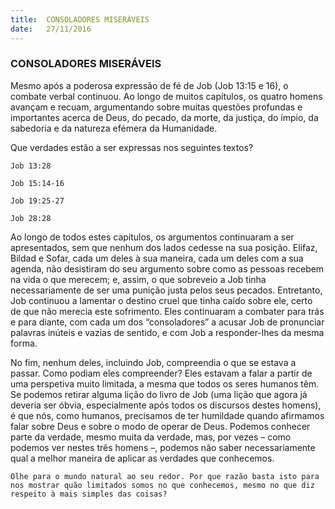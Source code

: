 ```yaml
---
title:  CONSOLADORES MISERÁVEIS
date:   27/11/2016
---
```


### CONSOLADORES MISERÁVEIS

Mesmo após a poderosa expressão de fé de Job (Job 13:15 e 16), o combate verbal continuou. Ao longo de muitos capítulos, os quatro homens avançam e recuam, argumentando sobre muitas questões profundas e importantes acerca de Deus, do pecado, da morte, da justiça, do ímpio, da sabedoria e da natureza efémera da Humanidade. 

Que verdades estão a ser expressas nos seguintes textos?

`Job 13:28`                     

`Job 15:14-16`               

`Job 19:25-27`               

`Job 28:28`                                     

Ao longo de todos estes capítulos, os argumentos continuaram a ser apresentados, sem que nenhum dos lados cedesse na sua posição. Elifaz, Bildad e Sofar, cada um deles à sua maneira, cada um deles com a sua agenda, não desistiram do seu argumento sobre como as pessoas recebem na vida o que merecem; e, assim, o que sobreveio a Job tinha necessariamente de ser uma punição justa pelos seus pecados. Entretanto, Job continuou a lamentar o destino cruel que tinha caído sobre ele, certo de que não merecia este sofrimento. Eles continuaram a combater para trás e para diante, com cada um dos “consoladores” a acusar Job de pronunciar palavras inúteis e vazias de sentido, e com Job a responder-lhes da mesma forma.

No fim, nenhum deles, incluindo Job, compreendia o que se estava a passar. Como podiam eles compreender? Eles estavam a falar a partir de uma perspetiva muito limitada, a mesma que todos os seres humanos têm. Se podemos retirar alguma lição do livro de Job (uma lição que agora já deveria ser óbvia, especialmente após todos os discursos destes homens), é que nós, como humanos, precisamos de ter humildade quando afirmamos falar sobre Deus e sobre o modo de operar de Deus. Podemos conhecer parte da verdade, mesmo muita da verdade, mas, por vezes – como podemos ver nestes três homens –, podemos não saber necessariamente qual a melhor maneira de aplicar as verdades que conhecemos.

`Olhe para o mundo natural ao seu redor. Por que razão basta isto para nos mostrar quão limitados somos no que conhecemos, mesmo no que diz respeito à mais simples das coisas?`